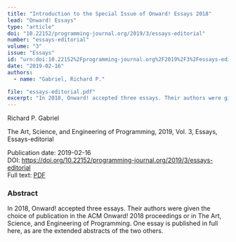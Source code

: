 ```yaml
---
title: "Introduction to the Special Issue of Onward! Essays 2018"
lead: "Onward! Essays"
type: "article"
doi: "10.22152/programming-journal.org/2019/3/essays-editorial"
number: "essays-editorial"
volume: "3"
issue: "Essays"
id: "urn:doi:10.22152%2Fprogramming-journal.org%2F2019%2F3%2Fessays-editorial"
date: "2019-02-16"
authors: 
  - name: "Gabriel, Richard P."

file: "essays-editorial.pdf"
excerpt: "In 2018, Onward! accepted three essays. Their authors were given the choice of publication in the ACM Onward! 2018 proceedings or in The Art, Science, and Engineering of Programming. One essay is published in full here, as are the extended abstracts of the two others."
---
```

Richard P. Gabriel

The Art, Science, and Engineering of Programming, 2019, Vol. 3, Essays, Essays-editorial

Publication date: 2019-02-16  
DOI: <https://doi.org/10.22152/programming-journal.org/2019/3/essays-editorial>  
Full text: [PDF](essays-editorial.pdf)  


### Abstract
In 2018, Onward! accepted three essays. Their authors were given the choice of publication in the ACM Onward! 2018 proceedings or in The Art, Science, and Engineering of Programming. One essay is published in full here, as are the extended abstracts of the two others.


